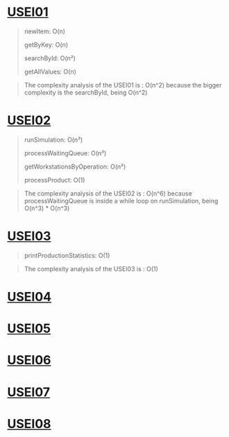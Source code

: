 # [USEI01](usei01_algs.md)

> newItem: O(n)
>
>getByKey: O(n)
> 
>searchById: O(n²)
> 
>getAllValues: O(n)

> The complexity analysis of the USEI01 is : O(n^2) because the bigger complexity is the searchById, being O(n^2)


# [USEI02](usei02_algs.md)

> runSimulation: O(n³)
>
>processWaitingQueue: O(n³)
> 
>getWorkstationsByOperation: O(n²)
> 
>processProduct: O(1)

> The complexity analysis of the USEI02 is : O(n^6) because processWaitingQueue is inside a while loop on runSimulation, being O(n^3) * O(n^3)

# [USEI03](usei03_algs.md)

> 
>printProductionStatistics: O(1)

> The complexity analysis of the USEI03 is : O(1)
 
# [USEI04](usei04_algs.md)

>
> 
> 

# [USEI05](usei05_algs.md)

>
> 
> 

# [USEI06](usei06_algs.md)

>
> 
> 

# [USEI07](usei07_algs.md)

>
> 
> 

# [USEI08](usei08_algs.md)

